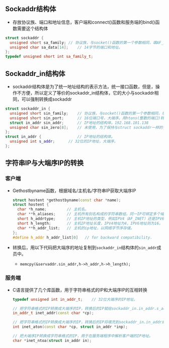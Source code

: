 
## **Sockaddr结构体**
- 存放协议族、端口和地址信息，客户端和connect()函数和服务端的bind()函数需要这个结构体

```c++
struct sockaddr {
  unsigned short sa_family;	// 协议族，与socket()函数的第一个参数相同，填AF_INET。
  unsigned char sa_data[14];	// 14字节的端口和地址。
};
typedef unsigned short int sa_family_t;
```

## **Sockaddr_in结构体**
- sockaddr结构体是为了统一地址结构的表示方法，统一接口函数，但是，操作不方便，所以定义了等价的sockaddr_in结构体，它的大小与sockaddr相同，可以强制转换成sockaddr

```c++
struct sockaddr_in {  
  unsigned short sin_family;	// 协议族，与socket()函数的第一个参数相同，填AF_INET。
  unsigned short sin_port;		// 16位端口号，大端序。用htons(整数的端口)转换。
  struct in_addr sin_addr;		// IP地址的结构体。192.168.101.138
  unsigned char sin_zero[8];	// 未使用，为了保持与struct sockaddr一样的长度而添加。
};
struct in_addr {				// IP地址的结构体。
  unsigned int s_addr;		// 32位的IP地址，大端序。
};

```


## **字符串IP与大端序IP的转换**
### **客户端**
-  Gethostbyname函数，根据域名/主机名/字符串IP获取大端序IP

    ```c++
    struct hostent *gethostbyname(const char *name);
    struct hostent { 
      char *h_name;     	// 主机名。
      char **h_aliases;    	// 主机所有别名构成的字符串数组，同一IP可绑定多个域名。 
      short h_addrtype; 	// 主机IP地址的类型，例如IPV4（AF_INET）还是IPV6。
      short h_length;     	// 主机IP地址长度，IPV4地址为4，IPV6地址则为16。
      char **h_addr_list; 	// 主机的ip地址，以网络字节序存储。 
    };
    #define h_addr h_addr_list[0] 	// for backward compatibility.

    ```

  - 转换后，用以下代码把大端序的地址复制到`sockaddr_in`结构体的`sin_addr`成员中。
      - `memcpy(&servaddr.sin_addr,h->h_addr,h->h_length);`


### **服务端**
- C语言提供了几个库函数，用于字符串格式的IP和大端序IP的互相转换

    ```c++
    typedef unsigned int in_addr_t;    // 32位大端序的IP地址。

    // 把字符串格式的IP转换成大端序的IP，转换后的IP赋给sockaddr_in.in_addr.s_addr。
    in_addr_t inet_addr(const char *cp); 

    // 把字符串格式的IP转换成大端序的IP，转换后的IP将填充到sockaddr_in.in_addr成员。
    int inet_aton(const char *cp, struct in_addr *inp);	

    // 把大端序IP转换成字符串格式的IP，用于在服务端程序中解析客户端的IP地址。
    char *inet_ntoa(struct in_addr in);

    ```


